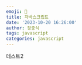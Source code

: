 ```yaml
---
emoji: 🧢
title: 자바스크립트
date: '2023-10-20 16:26:00'
author: 정중식
tags: javascript
categories: javascript
---
```


테스트2
